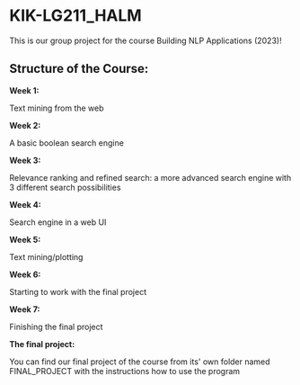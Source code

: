 # KIK-LG211_HALM

This is our group project for the course Building NLP Applications (2023)!

## **Structure of the Course:**


**Week 1:**

Text mining from the web


**Week 2:**

A basic boolean search engine


**Week 3:**

Relevance ranking and refined search: a more advanced search engine with 3 different search possibilities


**Week 4:**

Search engine in a web UI

**Week 5:**

Text mining/plotting

**Week 6:**

Starting to work with the final project

**Week 7:**

Finishing the final project

**The final project:**

You can find our final project of the course from its' own folder named FINAL_PROJECT with the instructions how to use the program
